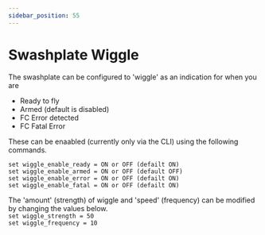 ```yaml
---
sidebar_position: 55
---
```


# Swashplate Wiggle

The swashplate can be configured to 'wiggle' as an indication for when you are
* Ready to fly
* Armed (default is disabled)
* FC Error detected
* FC Fatal Error

These can be enaabled (currently only via the CLI) using the following commands.

`set wiggle_enable_ready = ON or OFF (defailt ON)`  
`set wiggle_enable_armed = ON or OFF (default OFF)`  
`set wiggle_enable_error = ON or OFF (defailt ON)`  
`set wiggle_enable_fatal = ON or OFF (defailt ON)`  

The 'amount' (strength) of wiggle and 'speed' (frequency) can be modified by changing the values below.  
`set wiggle_strength = 50`  
`set wiggle_frequency = 10`  
